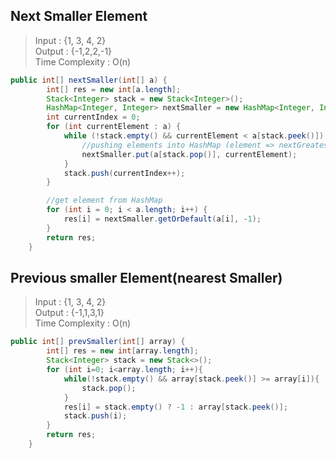 ## Next Smaller Element
>
> Input  : {1, 3, 4, 2}   
> Output : {-1,2,2,-1}    
> Time Complexity : O(n)
```java
public int[] nextSmaller(int[] a) {
        int[] res = new int[a.length];
        Stack<Integer> stack = new Stack<Integer>();
        HashMap<Integer, Integer> nextSmaller = new HashMap<Integer, Integer>();
        int currentIndex = 0;
        for (int currentElement : a) {
            while (!stack.empty() && currentElement < a[stack.peek()]) {
                //pushing elements into HashMap (element => nextGreatest/smallest)
                nextSmaller.put(a[stack.pop()], currentElement);
            }
            stack.push(currentIndex++);
        }

        //get element from HashMap
        for (int i = 0; i < a.length; i++) {
            res[i] = nextSmaller.getOrDefault(a[i], -1);
        }
        return res;
    }
```

## Previous smaller Element(nearest Smaller)
> Input  : {1, 3, 4, 2}    
> Output : {-1,1,3,1}   
> Time Complexity : O(n)   
> 
```java
public int[] prevSmaller(int[] array) {
        int[] res = new int[array.length];
        Stack<Integer> stack = new Stack<>();
        for (int i=0; i<array.length; i++){
            while(!stack.empty() && array[stack.peek()] >= array[i]){
                stack.pop();
            }
            res[i] = stack.empty() ? -1 : array[stack.peek()];
            stack.push(i);
        }
        return res;
    }
```
